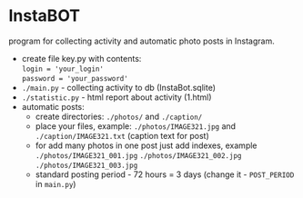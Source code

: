 # InstaBOT
program for collecting activity and automatic photo posts in Instagram.

- create file key.py with contents: \
`login = 'your_login'`\
`password = 'your_password'`
- `./main.py` - collecting activity to db (InstaBot.sqlite)
- `./statistic.py` - html report about activity (1.html)
- automatic posts:
  - create directories: `./photos/` and `./caption/`
  - place your files, example: `./photos/IMAGE321.jpg` and `./caption/IMAGE321.txt` (caption text for post)
  - for add many photos in one post just add indexes, example `./photos/IMAGE321_001.jpg` `./photos/IMAGE321_002.jpg` `./photos/IMAGE321_003.jpg`
  - standard posting period - 72 hours = 3 days (change it - `POST_PERIOD` in `main.py`)